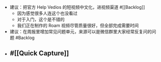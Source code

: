 - 建议：把官方 Help Vedios 的短视频中文化，进视频渠道 #[[Backlog]]
    - 因为感觉很多人连这个也没看过
    - 对于入门，这个是不错的
    - 我们正在制作的 Roam 视频尽管质量很好，但全部完成需要时间
- 建议：在周报里增加常见问题单元，来源可以是微信群里大家经常反复问的问题 #Backlog
- #[[Quick Capture]]
    - 
